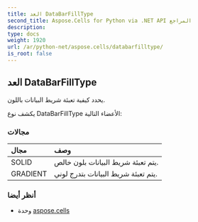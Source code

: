 ```yaml
---
title: العد DataBarFillType
second_title: Aspose.Cells for Python via .NET API المراجع
description:
type: docs
weight: 1920
url: /ar/python-net/aspose.cells/databarfilltype/
is_root: false
---
```

##  العد DataBarFillType
يحدد كيفية تعبئة شريط البيانات باللون.



يكشف نوع DataBarFillType الأعضاء التالية:

###  مجالات
| مجال| وصف|
| :- | :- |
| SOLID | يتم تعبئة شريط البيانات بلون خالص.|
| GRADIENT | يتم تعبئة شريط البيانات بتدرج لوني.|



###  أنظر أيضا
* وحدة [aspose.cells](..)
